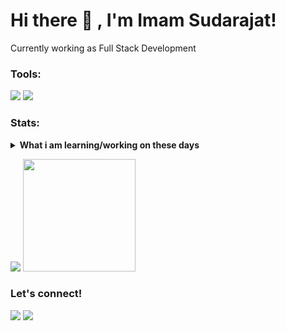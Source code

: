 # Hi there 👋 , I'm Imam Sudarajat!
Currently working as Full Stack Development

### Tools:
<p>
    <img src="https://img.shields.io/badge/Text%20Editor-Visual%20Studio%20Code-blue?&logo=visual%20studio%20code&logoColor=blue" />
    <img src="https://gpvc.arturio.dev/bagusfe" />
</p>

### Stats:
<details>
 <summary><strong>What i am learning/working on these days</strong></summary>
    - 🔭 I’m currently working on Website Development </br>
    - 🌱 I’m currently learning Laravel, ReactJs, VueJs and Flutter </br>
    - 👯 I’m looking to collaborate on Website Project, Mobile Apps. </br>
    - 🤔 I’m looking for help with master of programming. hehe </br>
    - 💬 Ask me about anything.</br>
    - 📫 How to reach me: <a href="mailto:imamsudrajat707@gmail.com">Email me!</a>  </br>
    - 😄 Pronouns: He/Him </br>
    - ⚡ Fun fact: ... </br>
</details>
<p>
    <img src="https://github-readme-stats.vercel.app/api?username=imamsudarajat04&hide=contribs,prs&show_icons=true&hide_border=true&title_color=000" />
    <img src="https://github-readme-stats.vercel.app/api/top-langs/?username=imamsudarajat04&layout=compact" height=180 />
</p>

### Let's connect!
<p>
  <a href="https://www.instagram.com/imamsudarajat4/" target="blank"><img src="https://img.shields.io/badge/@ISudarajat_-30302f?style=flat&logo=instagram" /></a>
  <a href="https://twitter.com/ISudarajat" target="blank"><img src="https://img.shields.io/badge/@ISudarajat_-30302f?style=flat&logo=twitter" /></a>
</p>
